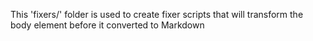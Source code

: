 This 'fixers/' folder is used to create fixer scripts that will transform the body element before it converted to Markdown
